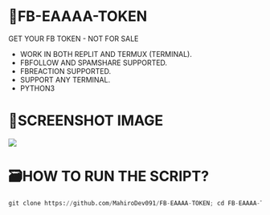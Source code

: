 # 🎫FB-EAAAA-TOKEN
GET YOUR FB TOKEN - NOT FOR SALE

- WORK IN BOTH REPLIT AND TERMUX (TERMINAL).
- FBFOLLOW AND SPAMSHARE SUPPORTED.
- FBREACTION SUPPORTED.
- SUPPORT ANY TERMINAL.
- PYTHON3

# 📎SCREENSHOT IMAGE
<image src="IMG_20231228_174537.JPG">

# 🗃HOW TO RUN THE SCRIPT?
```python
git clone https://github.com/MahiroDev091/FB-EAAAA-TOKEN; cd FB-EAAAA-TOKEN; pip3 install pycryptodome; pip3 install requests; python3 tok.py
```

